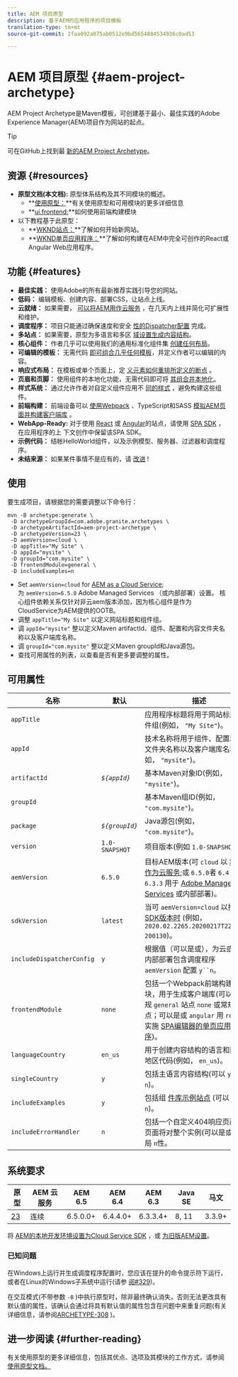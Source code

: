 ```yaml
---
title: AEM 项目原型
description: 基于AEM的应用程序的项目模板
translation-type: tm+mt
source-git-commit: 2faa092a075ab0512e9bd5654884534936c0ad53

---
```



# AEM 项目原型 {#aem-project-archetype}

AEM Project Archetype是Maven模板，可创建基于最小、最佳实践的Adobe Experience Manager(AEM)项目作为网站的起点。

>[!TIP]
>
>可在GitHub上找到最 [新的AEM Project Archetype](https://github.com/adobe/aem-project-archetype)。

## 资源 {#resources}

* **原型文档(本文档):** 原型体系结构及其不同模块的概述。
   * **[使用原型：](using.md)**有关使用原型和可用模块的更多详细信息
   * **[ui.frontend:](uifrontend.md)**如何使用前端构建模块
* 以下教程基于此原型：
   * **[WKND站点：](https://docs.adobe.com/content/help/en/experience-manager-learn/getting-started-wknd-tutorial-develop/overview.html)**了解如何开始新网站。
   * **[WKND单页应用程序：](https://helpx.adobe.com/experience-manager/kt/sites/using/getting-started-spa-wknd-tutorial-develop.html)**了解如何构建在AEM中完全可创作的React或Angular Web应用程序。

## 功能 {#features}

* **最佳实践：** 使用Adobe的所有最新推荐实践引导您的网站。
* **低码：** 编辑模板、创建内容、部署CSS，让站点上线。
* **云就绪：** 如果需要， [可以将AEM用作云服务](https://docs.adobe.com/content/help/en/experience-manager-cloud-service/landing/home.html) ，在几天内上线并简化可扩展性和维护。
* **调度程序：** 项目只能通过确保速度和安全 [性的Dispatcher配置](https://docs.adobe.com/content/help/en/experience-manager-dispatcher/using/dispatcher.html) 完成。
* **多站点：** 如果需要，原型为多语言和多区 [域设置生成内容结构](https://docs.adobe.com/content/help/en/experience-manager-65/administering/introduction/msm.html)。
* **核心组件：** 作者几乎可以使用我们的通用标准化组件集 [创建任何布局](/help/introduction.md)。
* **可编辑的模板：** 无需代码 [即可组合几乎任何模板](https://docs.adobe.com/content/help/en/experience-manager-learn/sites/page-authoring/template-editor-feature-video-use.html)，并定义作者可以编辑的内容。
* **响应式布局：** 在模板或单个页面上，定 [义元素如何重排所定义的断点](https://docs.adobe.com/content/help/en/experience-manager-65/authoring/siteandpage/responsive-layout.html) 。
* **页眉和页脚：** 使用组件的本地化功能，无需代码即可将 [其组合并本地化](https://docs.adobe.com/content/help/zh-Hans/experience-manager-core-components/using/get-started/localization.html)。
* **样式系统：** 通过允许作者对自定义组件应用不 [同的样式](https://docs.adobe.com/content/help/en/experience-manager-learn/getting-started-wknd-tutorial-develop/style-system.html) ，避免构建这些组件。
* **前端构建：** 前端设备可以 [使用Webpack](uifrontend.md#webpack-dev-server) 、TypeScript和SASS [模拟AEM页面并构建客户端库](uifrontend.md) 。
* **WebApp-Ready:** 对于使用 [React](uifrontend-react.md) 或 [Angular](uifrontend-angular.md)的站点，请使用 [SPA SDK](https://docs.adobe.com/content/help/en/experience-manager-64/developing/headless/spas/spa-architecture.html) ，在应用程序的上 [](https://docs.adobe.com/content/help/en/experience-manager-learn/sites/spa-editor/spa-editor-framework-feature-video-use.html)下文创作中保留该SPA SDK。
* **示例代码：** 结帐HelloWorld组件，以及示例模型、服务器、过滤器和调度程序。
* **未结来源：** 如果某件事情不是应有的，请 [改进](https://github.com/adobe/aem-core-wcm-components/blob/master/CONTRIBUTING.md) !

## 使用

要生成项目，请根据您的需要调整以下命令行：

```
mvn -B archetype:generate \
 -D archetypeGroupId=com.adobe.granite.archetypes \
 -D archetypeArtifactId=aem-project-archetype \
 -D archetypeVersion=23 \
 -D aemVersion=cloud \
 -D appTitle="My Site" \
 -D appId="mysite" \
 -D groupId="com.mysite" \
 -D frontendModule=general \
 -D includeExamples=n
```

* Set `aemVersion=cloud` for [AEM as a Cloud Service](https://docs.adobe.com/content/help/en/experience-manager-cloud-service/landing/home.html);\
   为 `aemVersion=6.5.0` Adobe Managed Services [](https://github.com/adobe/aem-project-archetype/tree/master/src/main/archetype/dispatcher.ams)（或内部部署）设置。
核心组件依赖关系仅针对非云aem版本添加，因为核心组件是作为CloudService为AEM提供的OOTB。
* 调整 `appTitle="My Site"` 以定义网站标题和组件组。
* 调 `appId="mysite"` 整以定义Maven artifactId、组件、配置和内容文件夹名称以及客户端库名称。
* 调 `groupId="com.mysite"` 整以定义Maven groupId和Java源包。
* 查找可用属性的列表，以查看是否有更多要调整的属性。

## 可用属性

| 名称 | 默认 | 描述 |
--------------------------|----------------|--------------------
| `appTitle` |  | 应用程序标题将用于网站标题和组件组(例如， `"My Site"`)。 |
| `appId` |  | 技术名称将用于组件、配置和内容文件夹名称以及客户端库名称(例如， `"mysite"`)。 |
| `artifactId` | *`${appId}`* | 基本Maven对象ID(例如， `"mysite"`)。 |
| `groupId` |  | 基本Maven组ID(例如， `"com.mysite"`)。 |
| `package` | *`${groupId}`* | Java源包(例如， `"com.mysite"`)。 |
| `version` | `1.0-SNAPSHOT` | 项目版本(例如 `1.0-SNAPSHOT`)。 |
| `aemVersion` | `6.5.0` | 目标AEM版本(可 `cloud` 以 [将AEM作为云服务](https://docs.adobe.com/content/help/en/experience-manager-cloud-service/landing/home.html);或 `6.5.0`者 `6.4.4`，或 `6.3.3` 用于 [Adobe Managed Services](https://github.com/adobe/aem-project-archetype/tree/master/src/main/archetype/dispatcher.ams) 或内部部署)。 |
| `sdkVersion` | `latest` | 当可 `aemVersion=cloud` 以指定 [SDK版本时](https://docs.adobe.com/content/help/en/experience-manager-cloud-service/implementing/developing/aem-as-a-cloud-service-sdk.html) (例如， `2020.02.2265.20200217T222518Z-200130`)。 |
| `includeDispatcherConfig` | `y` | 根据值（可以是或），为云或AMS/内部部署包含调度程序 `aemVersion` 配置 `y``n`。 |
| `frontendModule` | `none` | 包括一个Webpack前端构建模块，用于生成客户端库(可以是常规 `general` 站点 `none` 或常规站点；可以是或 `angular` 用 `react` 于实施 [SPA编辑器的单页应用程序](https://docs.adobe.com/content/help/en/experience-manager-65/developing/headless/spas/spa-overview.html))。 |
| `languageCountry` | `en_us` | 用于创建内容结构的语言和国家／地区代码(例如， `en_us`)。 |
| `singleCountry` | `y` | 包括主语言内容结构(可以 `y`是或 `n`)。 |
| `includeExamples` | `y` | 包括组 [件库示例站点](https://www.aemcomponents.dev/) (可以 `y`是或 `n`)。 |
| `includeErrorHandler` | `n` | 包括一个自定义404响应页面，该页面将对整个实例(可以是或 `y` )全局 `n`性。 |

## 系统要求

| 原型 | AEM 云服务 | AEM 6.5 | AEM 6.4 | AEM 6.3 | Java SE | 马文 |
---------|---------|---------|---------|---------|---------|---------
| [23](https://github.com/adobe/aem-project-archetype/releases/tag/aem-project-archetype-23) | 连续 | 6.5.0.0+ | 6.4.4.0+ | 6.3.3.4+ | 8, 11 | 3.3.9+ |

将 [AEM的本地开发环境设置为Cloud Service SDK](https://docs.adobe.com/content/help/en/experience-manager-learn/cloud-service/local-development-environment-set-up/overview.html) ，或 [为旧版AEM设置](https://docs.adobe.com/content/help/en/experience-manager-learn/foundation/development/set-up-a-local-aem-development-environment.html)。

### 已知问题

在Windows上运行并生成调度程序配置时，您应该在提升的命令提示符下运行，或者在Linux的Windows子系统中运行(请参 [阅#329](https://github.com/adobe/aem-project-archetype/issues/329))。

在交互模式(不带参数 `-B` )中执行原型时，除非最终确认消失，否则无法更改具有默认值的属性，该确认会通过将具有默认值的属性包含在问题中来重复问题(有关详细信息，请参阅[ARCHETYPE-308](https://issues.apache.org/jira/browse/ARCHETYPE-308) )。

## 进一步阅读 {#further-reading}

有关使用原型的更多详细信息，包括其优点、选项及其模块的工作方式，请参阅 [使用原型文档。](using.md)